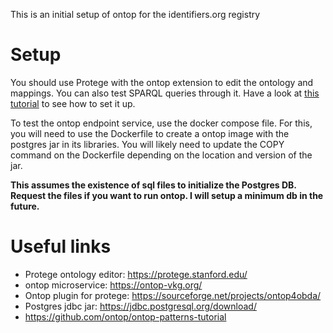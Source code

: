 This is an initial setup of ontop for the identifiers.org registry

# Setup

You should use Protege with the ontop extension to edit the ontology and mappings. You can also test SPARQL queries through it. Have a look at [this tutorial](https://ontop-vkg.org/tutorial/) to see how to set it up.

To test the ontop endpoint service, use the docker compose file. For this, you will need to use the Dockerfile to create a ontop image with the postgres jar in its libraries. You will likely need to update the COPY command on the Dockerfile depending on the location and version of the jar.

**This assumes the existence of sql files to initialize the Postgres DB. Request the files if you want to run ontop. I will setup a minimum db in the future.**

# Useful links
- Protege ontology editor: https://protege.stanford.edu/
- ontop microservice: https://ontop-vkg.org/
- Ontop plugin for protege: https://sourceforge.net/projects/ontop4obda/
- Postgres jdbc jar: https://jdbc.postgresql.org/download/
- https://github.com/ontop/ontop-patterns-tutorial
